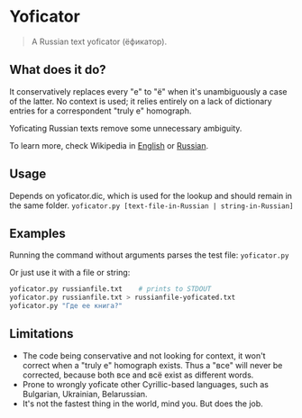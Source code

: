 # Yoficator

> A Russian text yoficator (ёфикатор).

## What does it do?
It conservatively replaces every "е" to "ё" when it's unambiguously a case of the latter. No context is used; it relies entirely on a lack of dictionary entries for a correspondent "truly е" homograph. 

Yoficating Russian texts remove some unnecessary ambiguity.

To learn more, check Wikipedia in [English](https://en.wikipedia.org/wiki/Yoficator) or [Russian](https://ru.wikipedia.org/wiki/Ёфикатор).

## Usage
Depends on yoficator.dic, which is used for the lookup and should remain in the same folder.
`yoficator.py [text-file-in-Russian | string-in-Russian]`

## Examples
Running the command without arguments parses the test file:
`yoficator.py`

Or just use it with a file or string:
```bash
yoficator.py russianfile.txt    # prints to STDOUT
yoficator.py russianfile.txt > russianfile-yoficated.txt
yoficator.py "Где ее книга?"
```

## Limitations
* The code being conservative and not looking for context, it won't correct when a "truly е" homograph exists. Thus a "все" will never be corrected, because both все and всё exist as different words.
* Prone to wrongly yoficate other Cyrillic-based languages, such as Bulgarian, Ukrainian, Belarussian.
* It's not the fastest thing in the world, mind you. But does the job.


